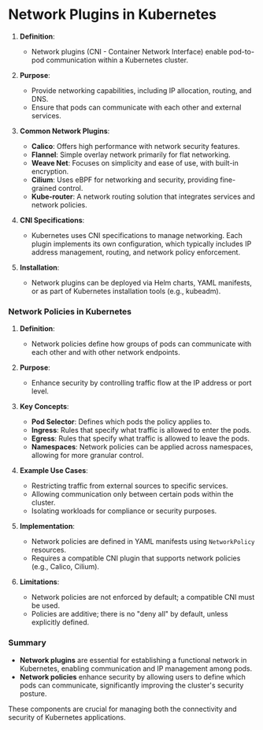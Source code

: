 # Network Plugins in Kubernetes

1. **Definition**:
   - Network plugins (CNI - Container Network Interface) enable pod-to-pod communication within a Kubernetes cluster.

2. **Purpose**:
   - Provide networking capabilities, including IP allocation, routing, and DNS.
   - Ensure that pods can communicate with each other and external services.

3. **Common Network Plugins**:
   - **Calico**: Offers high performance with network security features.
   - **Flannel**: Simple overlay network primarily for flat networking.
   - **Weave Net**: Focuses on simplicity and ease of use, with built-in encryption.
   - **Cilium**: Uses eBPF for networking and security, providing fine-grained control.
   - **Kube-router**: A network routing solution that integrates services and network policies.

4. **CNI Specifications**:
   - Kubernetes uses CNI specifications to manage networking. Each plugin implements its own configuration, which typically includes IP address management, routing, and network policy enforcement.

5. **Installation**:
   - Network plugins can be deployed via Helm charts, YAML manifests, or as part of Kubernetes installation tools (e.g., kubeadm).

### Network Policies in Kubernetes

1. **Definition**:
   - Network policies define how groups of pods can communicate with each other and with other network endpoints.

2. **Purpose**:
   - Enhance security by controlling traffic flow at the IP address or port level.

3. **Key Concepts**:
   - **Pod Selector**: Defines which pods the policy applies to.
   - **Ingress**: Rules that specify what traffic is allowed to enter the pods.
   - **Egress**: Rules that specify what traffic is allowed to leave the pods.
   - **Namespaces**: Network policies can be applied across namespaces, allowing for more granular control.

4. **Example Use Cases**:
   - Restricting traffic from external sources to specific services.
   - Allowing communication only between certain pods within the cluster.
   - Isolating workloads for compliance or security purposes.

5. **Implementation**:
   - Network policies are defined in YAML manifests using `NetworkPolicy` resources.
   - Requires a compatible CNI plugin that supports network policies (e.g., Calico, Cilium).

6. **Limitations**:
   - Network policies are not enforced by default; a compatible CNI must be used.
   - Policies are additive; there is no "deny all" by default, unless explicitly defined.

### Summary

- **Network plugins** are essential for establishing a functional network in Kubernetes, enabling communication and IP management among pods.
- **Network policies** enhance security by allowing users to define which pods can communicate, significantly improving the cluster's security posture. 

These components are crucial for managing both the connectivity and security of Kubernetes applications.